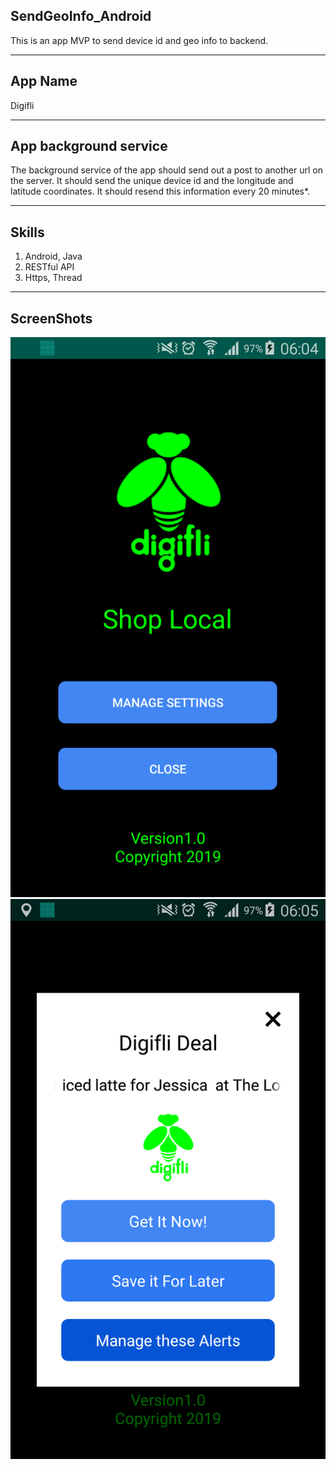 ## SendGeoInfo_Android
This is an app MVP to send device id and geo info to backend.

---

## App Name
Digifli

---

## App background service

The background service of the app should send out a post to another url on
the server. It should send the unique device id and the longitude and latitude
coordinates. It should resend this information every 20 minutes*.

---

## Skills

1. Android, Java
2. RESTful API
3. Https, Thread

---

## ScreenShots

<div align="center" style="float: left">
    <img src="./screenshots/Screenshot_1.png" alt="Screenshot1" />
    <img src="./screenshots/Screenshot_2.png" alt="Screenshot2" />
</div>


